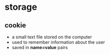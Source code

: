 # storage
## cookie

- a small text file stored on the computer 
- used to remember information about the user
- saved in **name=value** pairs

